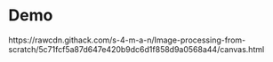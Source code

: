 <h1>Demo </h1>
https://rawcdn.githack.com/s-4-m-a-n/Image-processing-from-scratch/5c71fcf5a87d647e420b9dc6d1f858d9a0568a44/canvas.html
